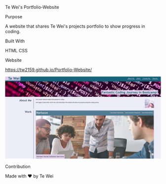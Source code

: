 Te Wei's Portfolio-Website

Purpose

A website that shares Te Wei's projects portfolio to show progress in coding.

Built With
 
   HTML
   CSS

Website

https://tw2159.github.io/Portfolio-Website/

![Screenshot of top of page](./assets/images/page-screenshot.jpg)

Contribution

Made with ❤️ by Te Wei